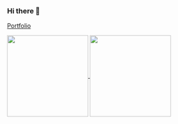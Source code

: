 ### Hi there 👋

[Portfolio](https://samuel.fitzlaff.com)

<a href="#">
  <img height=190 align="center" src="https://github-readme-stats.vercel.app/api?username=SamuelTobiasFitzlaff&rank_icon=github&hide_border=true&bg_color=0f131a&title_color=f05454&text_color=dddddd" />
</a>
<a href="#">
  <img height=190 align="center" src="https://github-readme-stats.vercel.app/api/top-langs?username=SamuelTobiasFitzlaff&layout=compact&hide_border=true&bg_color=0f131a&title_color=f05454&text_color=dddddd" />
</a>
